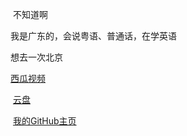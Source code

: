 <p>&nbsp;不知道啊</p><p>我是广东的，会说粤语、普通话，在学英语</p><p>想去一次北京</p><p><a href="https://www.ixigua.com/home/4309734264146573?list_entrance=homepage" target="_blank">西瓜视频</p></a>&nbsp;<a href="http://pan.ken10111.tk" target="_blank">云盘</a></p>&nbsp;<a href="https://github.com/ken10111/" target="_blank">我的GitHub主页</a></p>
